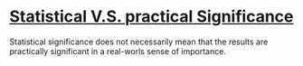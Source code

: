 # [Statistical V.S. practical Significance](https://statisticsbyjim.com/hypothesis-testing/practical-statistical-significance/#:~:text=While%20statistical%20significance%20relates%20to,in%20your%20field%20of%20study.)

Statistical significance does not necessarily mean that the results are 
practically significant in a real-worls sense of importance.
